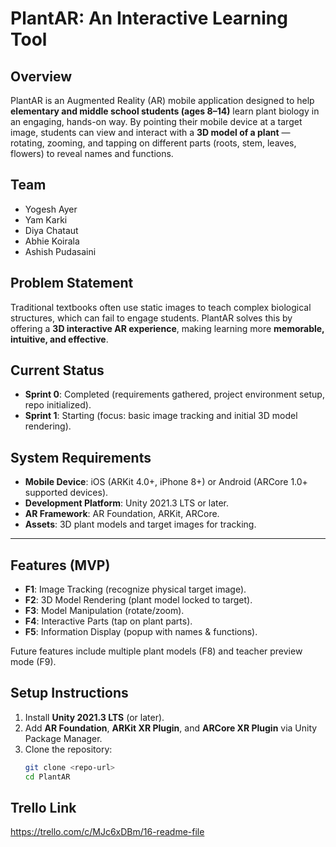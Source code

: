 # PlantAR: An Interactive Learning Tool  

## Overview  
PlantAR is an Augmented Reality (AR) mobile application designed to help **elementary and middle school students (ages 8–14)** learn plant biology in an engaging, hands-on way. By pointing their mobile device at a target image, students can view and interact with a **3D model of a plant** — rotating, zooming, and tapping on different parts (roots, stem, leaves, flowers) to reveal names and functions.  

##  Team  
- Yogesh Ayer  
- Yam Karki  
- Diya Chataut  
- Abhie Koirala  
- Ashish Pudasaini  

##  Problem Statement  
Traditional textbooks often use static images to teach complex biological structures, which can fail to engage students. PlantAR solves this by offering a **3D interactive AR experience**, making learning more **memorable, intuitive, and effective**.  

##  Current Status  
- **Sprint 0**: Completed (requirements gathered, project environment setup, repo initialized).  
- **Sprint 1**: Starting (focus: basic image tracking and initial 3D model rendering).
  
##  System Requirements  
- **Mobile Device**: iOS (ARKit 4.0+, iPhone 8+) or Android (ARCore 1.0+ supported devices).  
- **Development Platform**: Unity 2021.3 LTS or later.  
- **AR Framework**: AR Foundation, ARKit, ARCore.  
- **Assets**: 3D plant models and target images for tracking.  

---

##  Features (MVP)  
- **F1**: Image Tracking (recognize physical target image).  
- **F2**: 3D Model Rendering (plant model locked to target).  
- **F3**: Model Manipulation (rotate/zoom).  
- **F4**: Interactive Parts (tap on plant parts).  
- **F5**: Information Display (popup with names & functions).  

Future features include multiple plant models (F8) and teacher preview mode (F9).  

##  Setup Instructions  
1. Install **Unity 2021.3 LTS** (or later).  
2. Add **AR Foundation**, **ARKit XR Plugin**, and **ARCore XR Plugin** via Unity Package Manager.  
3. Clone the repository:  
   ```bash
   git clone <repo-url>
   cd PlantAR
## Trello Link
https://trello.com/c/MJc6xDBm/16-readme-file
